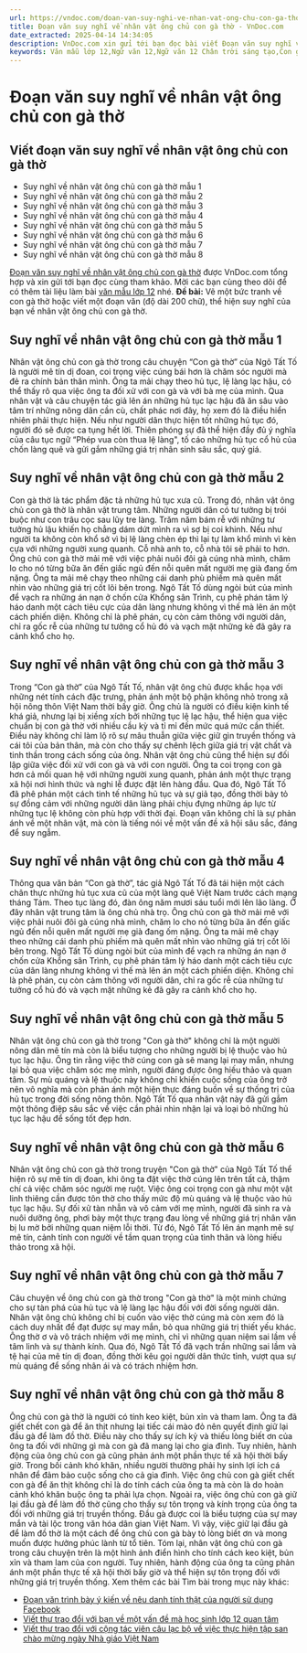 ```yaml
---
url: https://vndoc.com/doan-van-suy-nghi-ve-nhan-vat-ong-chu-con-ga-tho-325531
title: Đoạn văn suy nghĩ về nhân vật ông chủ con gà thờ - VnDoc.com
date_extracted: 2025-04-14 14:34:05
description: VnDoc.com xin gửi tới bạn đọc bài viết Đoạn văn suy nghĩ về nhân vật ông chủ con gà thờ để bạn đọc cùng tham khảo nhé.
keywords: Văn mẫu lớp 12,Ngữ văn 12,Ngữ văn 12 Chân trời sáng tạo,Con gà thờ,Đoạn văn suy nghĩ về nhân vật ông chủ con gà thờ,suy nghĩ về nhân vật ông chủ con gà thờ,viết đoạn văn suy nghĩ về nhân vật ông chủ con gà thờ,đoạn văn thể hiện suy nghĩ của bạn về nhân vật ông chủ con gà thờ,viết đoạn văn thể hiện suy nghĩ của bạn về nhân vật ông chủ con gà thờ,dàn ý suy nghĩ về nhân vật ông chủ con gà thờ
---
```


# Đoạn văn suy nghĩ về nhân vật ông chủ con gà thờ
## Viết đoạn văn suy nghĩ về nhân vật ông chủ con gà thờ
  * Suy nghĩ về nhân vật ông chủ con gà thờ mẫu 1
  * Suy nghĩ về nhân vật ông chủ con gà thờ mẫu 2
  * Suy nghĩ về nhân vật ông chủ con gà thờ mẫu 3
  * Suy nghĩ về nhân vật ông chủ con gà thờ mẫu 4
  * Suy nghĩ về nhân vật ông chủ con gà thờ mẫu 5
  * Suy nghĩ về nhân vật ông chủ con gà thờ mẫu 6
  * Suy nghĩ về nhân vật ông chủ con gà thờ mẫu 7
  * Suy nghĩ về nhân vật ông chủ con gà thờ mẫu 8

[Đoạn văn suy nghĩ về nhân vật ông chủ con gà thờ](<https://vndoc.com/doan-van-suy-nghi-ve-nhan-vat-ong-chu-con-ga-tho-325531>) được VnDoc.com tổng hợp và xin gửi tới bạn đọc cùng tham khảo. Mời các bạn cùng theo dõi để có thêm tài liệu làm bài [văn mẫu lớp 12](<https://vndoc.com/van-mau-lop12>) nhé.
**Đề bài:** Vẽ một bức tranh về con gà thờ hoặc viết một đoạn văn \(độ dài 200 chữ\), thể hiện suy nghĩ của bạn về nhân vật ông chủ con gà thờ.
## Suy nghĩ về nhân vật ông chủ con gà thờ mẫu 1
Nhân vật ông chủ con gà thờ trong câu chuyện “Con gà thờ” của Ngô Tất Tố là người mê tín dị đoan, coi trọng việc cúng bái hơn là chăm sóc người mà đẻ ra chính bản thân mình. Ông ta mải chạy theo hủ tục, lệ làng lạc hậu, có thể thấy rõ qua việc ông ta đối xử với con gà và với bà mẹ của mình. Qua nhân vật và câu chuyện tác giả lên án những hủ tục lạc hậu đã ăn sâu vào tâm trí những nông dân cần cù, chất phác nơi đây, họ xem đó là điều hiển nhiên phải thực hiện. Nếu như người dân thực hiện tốt những hủ tục đó, người đó sẽ được ca tụng hết lời. Thiên phóng sự đã thể hiện đầy đủ ý nghĩa của câu tục ngữ “Phép vua còn thua lệ làng", tố cáo những hủ tục cổ hủ của chốn làng quê và gửi gắm những giá trị nhân sinh sâu sắc, quý giá.
## Suy nghĩ về nhân vật ông chủ con gà thờ mẫu 2
Con gà thờ là tác phẩm đặc tả những hủ tục xưa cũ. Trong đó, nhân vật ông chủ con gà thờ là nhân vật trung tâm. Những người dân có tư tưởng bị trói buộc như con trâu cọc sau lũy tre làng. Trăm năm bám rễ với những tư tưởng hủ lậu khiến họ chẳng dám dứt mình ra vì sợ bị coi khinh. Nếu như người ta không còn khổ sở vì bị lệ làng chèn ép thì lại tự làm khổ mình vì kèn cựa với những người xung quanh. Cỗ nhà anh to, cỗ nhà tôi sẽ phải to hơn. Ông chủ con gà thờ mải mê với việc phải nuôi đôi gà cúng nhà mình, chăm lo cho nó từng bữa ăn đến giấc ngủ đến nỗi quên mất người mẹ già đang ốm nặng. Ông ta mải mê chạy theo những cái danh phù phiếm mà quên mất nhìn vào những giá trị cốt lõi bên trong. Ngô Tất Tố dùng ngòi bút của mình để vạch ra những án nạn ở chốn cửa Khổng sân Trình, cụ phê phán tâm lý háo danh một cách tiêu cực của dân làng nhưng không vì thế mà lên án một cách phiến diện. Không chỉ là phê phán, cụ còn cảm thông với người dân, chỉ ra gốc rễ của những tư tưởng cổ hủ đó và vạch mặt những kẻ đã gây ra cảnh khổ cho họ.
## Suy nghĩ về nhân vật ông chủ con gà thờ mẫu 3
Trong “Con gà thờ” của Ngô Tất Tố, nhân vật ông chủ được khắc họa với những nét tính cách đặc trưng, phản ánh một bộ phận không nhỏ trong xã hội nông thôn Việt Nam thời bấy giờ. Ông chủ là người có điều kiện kinh tế khá giả, nhưng lại bị xiềng xích bởi những tục lệ lạc hậu, thể hiện qua việc chuẩn bị con gà thờ với nhiều cầu kỳ và tỉ mỉ đến mức quá mức cần thiết. Điều này không chỉ làm lộ rõ sự mâu thuẫn giữa việc giữ gìn truyền thống và cái tôi của bản thân, mà còn cho thấy sự chênh lệch giữa giá trị vật chất và tinh thần trong cách sống của ông. Nhân vật ông chủ cũng thể hiện sự đối lập giữa việc đối xử với con gà và với con người. Ông ta coi trọng con gà hơn cả mối quan hệ với những người xung quanh, phản ánh một thực trạng xã hội nơi hình thức và nghi lễ được đặt lên hàng đầu. Qua đó, Ngô Tất Tố đã phê phán một cách tinh tế những hủ tục và sự giả tạo, đồng thời bày tỏ sự đồng cảm với những người dân làng phải chịu đựng những áp lực từ những tục lệ không còn phù hợp với thời đại. Đoạn văn không chỉ là sự phản ánh về một nhân vật, mà còn là tiếng nói về một vấn đề xã hội sâu sắc, đáng để suy ngẫm.
## Suy nghĩ về nhân vật ông chủ con gà thờ mẫu 4
Thông qua văn bản “Con gà thờ”, tác giả Ngô Tất Tố đã tái hiện một cách chân thực những hủ tục xưa cũ của một làng quê Việt Nam trước cách mạng tháng Tám. Theo tục làng đó, đàn ông năm mươi sáu tuổi mới lên lão làng. Ở đây nhân vật trung tâm là ông chủ nhà trọ. Ông chủ con gà thờ mải mê với việc phải nuôi đôi gà cúng nhà mình, chăm lo cho nó từng bữa ăn đến giấc ngủ đến nỗi quên mất người mẹ già đang ốm nặng. Ông ta mải mê chạy theo những cái danh phù phiếm mà quên mất nhìn vào những giá trị cốt lõi bên trong. Ngô Tất Tố dùng ngòi bút của mình để vạch ra những án nạn ở chốn cửa Khổng sân Trình, cụ phê phán tâm lý háo danh một cách tiêu cực của dân làng nhưng không vì thế mà lên án một cách phiến diện. Không chỉ là phê phán, cụ còn cảm thông với người dân, chỉ ra gốc rễ của những tư tưởng cổ hủ đó và vạch mặt những kẻ đã gây ra cảnh khổ cho họ.
## Suy nghĩ về nhân vật ông chủ con gà thờ mẫu 5
Nhân vật ông chủ con gà thờ trong "Con gà thờ" không chỉ là một người nông dân mê tín mà còn là biểu tượng cho những người bị lệ thuộc vào hủ tục lạc hậu. Ông tin rằng việc thờ cúng con gà sẽ mang lại may mắn, nhưng lại bỏ qua việc chăm sóc mẹ mình, người đáng được ông hiếu thảo và quan tâm. Sự mù quáng và lệ thuộc này không chỉ khiến cuộc sống của ông trở nên vô nghĩa mà còn phản ánh một hiện thực đáng buồn về sự thống trị của hủ tục trong đời sống nông thôn. Ngô Tất Tố qua nhân vật này đã gửi gắm một thông điệp sâu sắc về việc cần phải nhìn nhận lại và loại bỏ những hủ tục lạc hậu để sống tốt đẹp hơn.
## Suy nghĩ về nhân vật ông chủ con gà thờ mẫu 6
Nhân vật ông chủ con gà thờ trong truyện "Con gà thờ" của Ngô Tất Tố thể hiện rõ sự mê tín dị đoan, khi ông ta đặt việc thờ cúng lên trên tất cả, thậm chí cả việc chăm sóc người mẹ ruột. Việc ông coi trọng con gà như một vật linh thiêng cần được tôn thờ cho thấy mức độ mù quáng và lệ thuộc vào hủ tục lạc hậu. Sự đối xử tàn nhẫn và vô cảm với mẹ mình, người đã sinh ra và nuôi dưỡng ông, phơi bày một thực trạng đau lòng về những giá trị nhân văn bị lu mờ bởi những quan niệm lỗi thời. Từ đó, Ngô Tất Tố lên án mạnh mẽ sự mê tín, cảnh tỉnh con người về tầm quan trọng của tình thân và lòng hiếu thảo trong xã hội.
## Suy nghĩ về nhân vật ông chủ con gà thờ mẫu 7
Câu chuyện về ông chủ con gà thờ trong "Con gà thờ" là một minh chứng cho sự tàn phá của hủ tục và lệ làng lạc hậu đối với đời sống người dân. Nhân vật ông chủ không chỉ bị cuốn vào việc thờ cúng mà còn xem đó là cách duy nhất để đạt được sự may mắn, bỏ qua những giá trị thiết yếu khác. Ông thờ ơ và vô trách nhiệm với mẹ mình, chỉ vì những quan niệm sai lầm về tâm linh và sự thành kính. Qua đó, Ngô Tất Tố đã vạch trần những sai lầm và tệ hại của mê tín dị đoan, đồng thời kêu gọi người dân thức tỉnh, vượt qua sự mù quáng để sống nhân ái và có trách nhiệm hơn.
## Suy nghĩ về nhân vật ông chủ con gà thờ mẫu 8
Ông chủ con gà thờ là người có tính keo kiệt, bủn xỉn và tham lam. Ông ta đã giết chết con gà để ăn thịt nhưng lại tiếc cái mào đỏ nên quyết định giữ lại đầu gà để làm đồ thờ. Điều này cho thấy sự ích kỷ và thiếu lòng biết ơn của ông ta đối với những gì mà con gà đã mang lại cho gia đình. Tuy nhiên, hành động của ông chủ con gà cũng phản ánh một phần thực tế xã hội thời bấy giờ. Trong bối cảnh khó khăn, nhiều người thường phải hy sinh lợi ích cá nhân để đảm bảo cuộc sống cho cả gia đình. Việc ông chủ con gà giết chết con gà để ăn thịt không chỉ là do tính cách của ông ta mà còn là do hoàn cảnh khó khăn buộc ông ta phải lựa chọn. Ngoài ra, việc ông chủ con gà giữ lại đầu gà để làm đồ thờ cũng cho thấy sự tôn trọng và kính trọng của ông ta đối với những giá trị truyền thống. Đầu gà được coi là biểu tượng của sự may mắn và tài lộc trong văn hóa dân gian Việt Nam. Vì vậy, việc giữ lại đầu gà để làm đồ thờ là một cách để ông chủ con gà bày tỏ lòng biết ơn và mong muốn được hưởng phúc lành từ tổ tiên. Tóm lại, nhân vật ông chủ con gà trong câu chuyện trên là một hình ảnh điển hình cho tính cách keo kiệt, bủn xỉn và tham lam của con người. Tuy nhiên, hành động của ông ta cũng phản ánh một phần thực tế xã hội thời bấy giờ và thể hiện sự tôn trọng đối với những giá trị truyền thống.
Xem thêm các bài Tìm bài trong mục này khác:
  * [Đoạn văn trình bày ý kiến về nêu danh tính thật của người sử dụng Facebook](</doan-van-trinh-bay-y-kien-ve-neu-danh-tinh-that-cua-nguoi-su-dung-facebook-325598>)
  * [Viết thư trao đổi với bạn về một vấn đề mà học sinh lớp 12 quan tâm](</viet-thu-trao-doi-voi-ban-ve-mot-van-de-ma-hoc-sinh-lop-12-quan-tam-325604>)
  * [Viết thư trao đổi với cộng tác viên câu lạc bộ về việc thực hiện tập san chào mừng ngày Nhà giáo Việt Nam](</viet-thu-trao-doi-voi-cong-tac-vien-cau-lac-bo-ve-viec-thuc-hien-tap-san-chao-mung-ngay-nha-giao-viet-nam-325679>)

